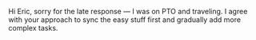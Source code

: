 Hi Eric, sorry for the late response — I was on PTO and traveling. I agree with your approach to sync the easy stuff first and gradually add more complex tasks.
